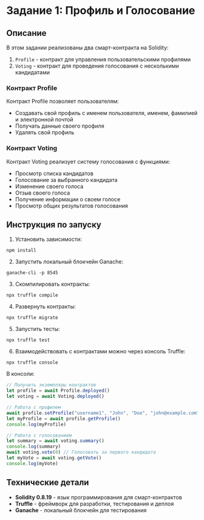 # Задание 1: Профиль и Голосование

## Описание
В этом задании реализованы два смарт-контракта на Solidity:
1. `Profile` - контракт для управления пользовательскими профилями
2. `Voting` - контракт для проведения голосования с несколькими кандидатами

### Контракт Profile
Контракт Profile позволяет пользователям:
- Создавать свой профиль с именем пользователя, именем, фамилией и электронной почтой
- Получать данные своего профиля
- Удалять свой профиль

### Контракт Voting
Контракт Voting реализует систему голосования с функциями:
- Просмотр списка кандидатов
- Голосование за выбранного кандидата
- Изменение своего голоса
- Отзыв своего голоса
- Получение информации о своем голосе
- Просмотр общих результатов голосования

## Инструкция по запуску
1. Установить зависимости:
```
npm install
```

2. Запустить локальный блокчейн Ganache:
```
ganache-cli -p 8545
```

3. Скомпилировать контракты:
```
npx truffle compile
```

4. Развернуть контракты:
```
npx truffle migrate
```

5. Запустить тесты:
```
npx truffle test
```

6. Взаимодействовать с контрактами можно через консоль Truffle:
```
npx truffle console
```

В консоли:
```javascript
// Получить экземпляры контрактов
let profile = await Profile.deployed()
let voting = await Voting.deployed()

// Работа с профилем
await profile.setProfile("username1", "John", "Doe", "john@example.com")
let myProfile = await profile.getProfile()
console.log(myProfile)

// Работа с голосованием
let summary = await voting.summary()
console.log(summary)
await voting.vote(0) // Голосовать за первого кандидата
let myVote = await voting.getVote()
console.log(myVote)
```

## Технические детали
- **Solidity 0.8.19** - язык программирования для смарт-контрактов
- **Truffle** - фреймворк для разработки, тестирования и деплоя
- **Ganache** - локальный блокчейн для тестирования